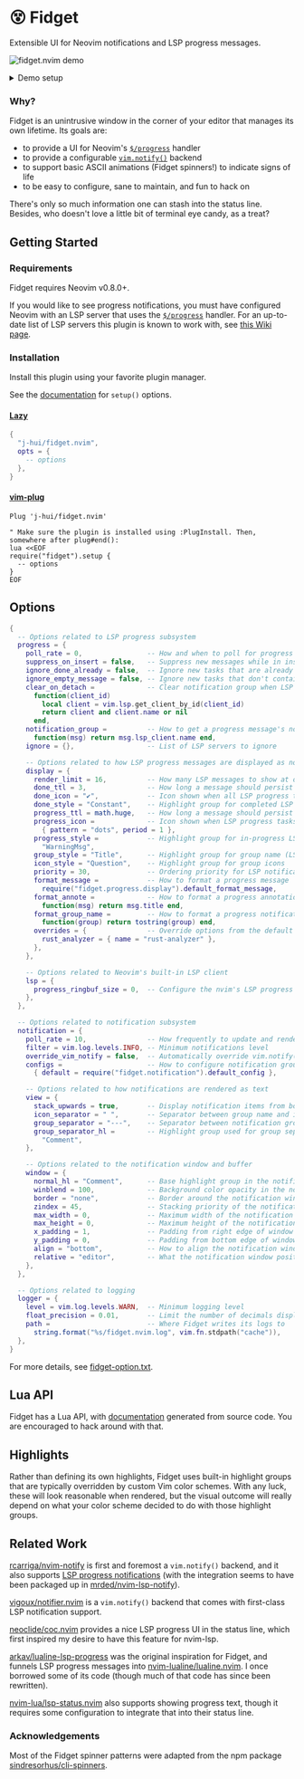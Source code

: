 <!-- panvimdoc-ignore-start -->

# 😵 Fidget

Extensible UI for Neovim notifications and LSP progress messages.

![fidget.nvim demo](https://github.com/j-hui/fidget.nvim/blob/media/gifs/fidget-demo-rust-analyzer.gif?raw=true)

<details>
  <summary>Demo setup</summary>

*Note that this demo may not always reflect the exact behavior of the latest release.*

This screen recording was taken as I opened a Rust file I'm working on,
triggering `rust-analyzer` to send me some LSP progress messages.

As those messages are ongoing, I trigger some notifications with the following:

```lua
local fidget = require("fidget")

vim.keymap.set("n", "A", function()
  fidget.notify("This is from fidget.notify().")
end)

vim.keymap.set("n", "B", function()
  fidget.notify("This is also from fidget.notify().", vim.log.levels.WARN)
end)

vim.keymap.set("n", "C", function()
  fidget.notify("fidget.notify() supports annotations...", nil, { annote = "MY NOTE", key = "foobar" })
end)

vim.keymap.set("n", "D", function()
  fidget.notify(nil, vim.log.levels.ERROR, { annote = "bottom text", key = "foobar" })
  fidget.notify("... and overwriting notifications.", vim.log.levels.WARN, { annote = "YOUR AD HERE" })
end)
```

(I use normal mode keymaps to avoid going into ex mode, which would pause Fidget
rendering and make the demo look glitchy...)

Visible elements:

-   Terminal + font: [Kitty](https://sw.kovidgoyal.net/kitty/) + [Comic Shanns Mono](https://github.com/shannpersand/comic-shanns)
-   Editor: [Neovim v0.9.4](https://github.com/neovim/neovim/tree/v0.9.4)
-   Theme: [folke/twilight.nvim](https://github.com/folke/twilight.nvim)
-   Status line: [nvim-lualine/lualine.nvim](https://github.com/nvim-lualine/lualine.nvim)
-   Color columns: `:set colorcolumn=81,121,+1,+2` (sorry)
-   Scrollbar: [petertriho/nvim-scrollbar](https://github.com/petertriho/nvim-scrollbar)

</details>

### Why?

Fidget is an unintrusive window in the corner of your editor that manages
its own lifetime. Its goals are:

- to provide a UI for Neovim's [`$/progress`][lsp-progress] handler
- to provide a configurable [`vim.notify()`][vim-notify] backend
- to support basic ASCII animations (Fidget spinners!) to indicate signs of life
- to be easy to configure, sane to maintain, and fun to hack on

There's only so much information one can stash into the status line. Besides,
who doesn't love a little bit of terminal eye candy, as a treat?

[lsp-progress]: https://microsoft.github.io/language-server-protocol/specifications/lsp/3.17/specification/#progress
[vim-notify]: https://neovim.io/doc/user/lua.html#vim.notify()

<!-- panvimdoc-ignore-end -->

## Getting Started

### Requirements

Fidget requires Neovim v0.8.0+.

If you would like to see progress notifications, you must have configured Neovim
with an LSP server that uses the [`$/progress`][lsp-progress] handler.
For an up-to-date list of LSP servers this plugin is known to work with, see
[this Wiki page](https://github.com/j-hui/fidget.nvim/wiki/Known-compatible-LSP-servers).

### Installation

Install this plugin using your favorite plugin manager.

See the [documentation](doc/fidget.md) for `setup()` options.

#### [Lazy](https://github.com/folke/lazy.nvim)

```lua
{
  "j-hui/fidget.nvim",
  opts = {
    -- options
  },
}
```

#### [vim-plug](https://github.com/junegunn/vim-plug)

```vim
Plug 'j-hui/fidget.nvim'

" Make sure the plugin is installed using :PlugInstall. Then, somewhere after plug#end():
lua <<EOF
require("fidget").setup {
  -- options
}
EOF
```

## Options

```lua
{
  -- Options related to LSP progress subsystem
  progress = {
    poll_rate = 0,                -- How and when to poll for progress messages
    suppress_on_insert = false,   -- Suppress new messages while in insert mode
    ignore_done_already = false,  -- Ignore new tasks that are already complete
    ignore_empty_message = false, -- Ignore new tasks that don't contain a message
    clear_on_detach =             -- Clear notification group when LSP server detaches
      function(client_id)
        local client = vim.lsp.get_client_by_id(client_id)
        return client and client.name or nil
      end,
    notification_group =          -- How to get a progress message's notification group key
      function(msg) return msg.lsp_client.name end,
    ignore = {},                  -- List of LSP servers to ignore

    -- Options related to how LSP progress messages are displayed as notifications
    display = {
      render_limit = 16,          -- How many LSP messages to show at once
      done_ttl = 3,               -- How long a message should persist after completion
      done_icon = "✔",            -- Icon shown when all LSP progress tasks are complete
      done_style = "Constant",    -- Highlight group for completed LSP tasks
      progress_ttl = math.huge,   -- How long a message should persist when in progress
      progress_icon =             -- Icon shown when LSP progress tasks are in progress
        { pattern = "dots", period = 1 },
      progress_style =            -- Highlight group for in-progress LSP tasks
        "WarningMsg",
      group_style = "Title",      -- Highlight group for group name (LSP server name)
      icon_style = "Question",    -- Highlight group for group icons
      priority = 30,              -- Ordering priority for LSP notification group
      format_message =            -- How to format a progress message
        require("fidget.progress.display").default_format_message,
      format_annote =             -- How to format a progress annotation
        function(msg) return msg.title end,
      format_group_name =         -- How to format a progress notification group's name
        function(group) return tostring(group) end,
      overrides = {               -- Override options from the default notification config
        rust_analyzer = { name = "rust-analyzer" },
      },
    },

    -- Options related to Neovim's built-in LSP client
    lsp = {
      progress_ringbuf_size = 0,  -- Configure the nvim's LSP progress ring buffer size
    },
  },

  -- Options related to notification subsystem
  notification = {
    poll_rate = 10,               -- How frequently to update and render notifications
    filter = vim.log.levels.INFO, -- Minimum notifications level
    override_vim_notify = false,  -- Automatically override vim.notify() with Fidget
    configs =                     -- How to configure notification groups when instantiated
      { default = require("fidget.notification").default_config },

    -- Options related to how notifications are rendered as text
    view = {
      stack_upwards = true,       -- Display notification items from bottom to top
      icon_separator = " ",       -- Separator between group name and icon
      group_separator = "---",    -- Separator between notification groups
      group_separator_hl =        -- Highlight group used for group separator
        "Comment",
    },

    -- Options related to the notification window and buffer
    window = {
      normal_hl = "Comment",      -- Base highlight group in the notification window
      winblend = 100,             -- Background color opacity in the notification window
      border = "none",            -- Border around the notification window
      zindex = 45,                -- Stacking priority of the notification window
      max_width = 0,              -- Maximum width of the notification window
      max_height = 0,             -- Maximum height of the notification window
      x_padding = 1,              -- Padding from right edge of window boundary
      y_padding = 0,              -- Padding from bottom edge of window boundary
      align = "bottom",           -- How to align the notification window
      relative = "editor",        -- What the notification window position is relative to
    },
  },

  -- Options related to logging
  logger = {
    level = vim.log.levels.WARN,  -- Minimum logging level
    float_precision = 0.01,       -- Limit the number of decimals displayed for floats
    path =                        -- Where Fidget writes its logs to
      string.format("%s/fidget.nvim.log", vim.fn.stdpath("cache")),
  },
}
```

<!-- panvimdoc-ignore-start -->

For more details, see [fidget-option.txt](doc/fidget-option.txt).

<!-- panvimdoc-ignore-end -->

<!-- panvimdoc-include-comment For more details, see |fidget-option.txt|. -->

## Lua API

<!-- panvimdoc-ignore-start -->

Fidget has a Lua API, with [documentation](doc/fidget-api.txt) generated from
source code. You are encouraged to hack around with that.

<!-- panvimdoc-ignore-end -->

<!-- panvimdoc-include-comment See |fidget-api.txt|. -->

## Highlights

Rather than defining its own highlights, Fidget uses built-in highlight groups
that are typically overridden by custom Vim color schemes. With any luck, these
will look reasonable when rendered, but the visual outcome will really depend
on what your color scheme decided to do with those highlight groups.

## Related Work

[rcarriga/nvim-notify](https://github.com/rcarriga/nvim-notify) is first and
foremost a `vim.notify()` backend, and it also supports
[LSP progress notifications](https://github.com/rcarriga/nvim-notify/wiki/Usage-Recipes#lsp-status-updates)
(with the integration seems to have been packaged up in
[mrded/nvim-lsp-notify](https://github.com/mrded/nvim-lsp-notify)).

[vigoux/notifier.nvim](https://github.com/vigoux/notifier.nvim) is
a `vim.notify()` backend that comes with first-class LSP notification support.

[neoclide/coc.nvim](https://github.com/neoclide/coc.nvim) provides a nice LSP
progress UI in the status line, which first inspired my desire to have this
feature for nvim-lsp.

[arkav/lualine-lsp-progress](https://github.com/arkav/lualine-lsp-progress) was
the original inspiration for Fidget, and funnels LSP progress messages into
[nvim-lualine/lualine.nvim](https://github.com/nvim-lualine/lualine.nvim).
I once borrowed some of its code (though much of that code has since been
rewritten).

[nvim-lua/lsp-status.nvim](https://github.com/nvim-lua/lsp-status.nvim) also
supports showing progress text, though it requires some configuration to
integrate that into their status line.

### Acknowledgements

Most of the Fidget spinner patterns were adapted from the npm package
[sindresorhus/cli-spinners](https://github.com/sindresorhus/cli-spinners).
